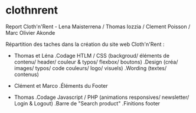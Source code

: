 # clothnrent
Report Cloth'n'Rent - Lena Maisterrena / Thomas Iozzia / Clement Poisson / Marc Olivier Akonde


Répartition des taches dans la création du site web Cloth'n'Rent :
  - Thomas et Léna
  .Codage HTLM / CSS (backgroud/ éléments de contenu/ header/ couleur & typos/ flexbox/ boutons)
  .Design (créa/ images/ typos/ code couleurs/ logo/ visuels)
  .Wording (textes/ contenus)
 
  - Clément et Marco
  .Éléments du Footer
  
   - Thomas
  .Codage Javascript / PHP (animations responsives/ newsletter/ Login & Logout)
  .Barre de "Search product"
  .Finitions footer
  
